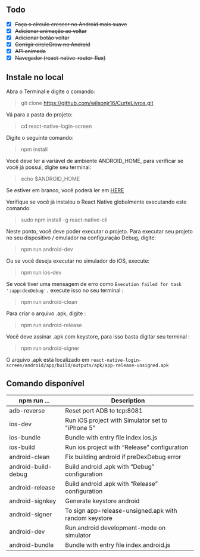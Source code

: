 ## Todo
- [x] ~~Faça o círculo crescer no Android mais suave~~
- [x] ~~Adicionar animação ao voltar~~  
- [x]  ~~Adicionar botão voltar~~  
- [x]  ~~Corrigir circleGrow no Android~~  
- [x]  ~~API animada~~  
- [x]  ~~Navegador (react-native-router-flux)~~

## Instale no local

Abra o Terminal e digite o comando: 
> git clone https://github.com/wilsonjr16/CurteLivros.git


Vá para a pasta do projeto:
> cd react-native-login-screen


Digite o seguinte comando: 
> npm install  

Você deve ter a variável de ambiente ANDROID_HOME, para verificar se você já possui, digite seu terminal:  
> echo $ANDROID_HOME  

Se estiver em branco, você poderá ler em [HERE](https://goo.gl/XSBmwE)  

Verifique se você já instalou o React Native globalmente executando este comando:  
> sudo npm install -g react-native-cli

Neste ponto, você deve poder executar o projeto.
Para executar seu projeto no seu dispositivo / emulador na configuração Debug, digite:
> npm run android-dev  

Ou se você deseja executar no simulador do iOS, execute:
> npm run ios-dev
 
Se você tiver uma mensagem de erro como `Execution failed for task ':app:dexDebug'.` execute isso no seu terminal :  
> npm run android-clean

Para criar o arquivo .apk, digite :  
> npm run android-release  

Você deve assinar .apk com keystore, para isso basta digitar seu terminal :  
> npm run android-signer

O arquivo .apk está localizado em `react-native-login-screen/android/app/build/outputs/apk/app-release-unsigned.apk`

##  Comando disponível  

| npm run ... | Description |
| --- | --- |
| adb-reverse | Reset port ADB to tcp:8081 |
| ios-dev| Run iOS project with Simulator set to "iPhone 5" |
| ios-bundle | Bundle with entry file index.ios.js |
| ios-build  | Run ios project with “Release” configuration |
| android-clean | Fix building android if preDexDebug error |
| android-build-debug | Build android .apk with “Debug” configuration |
| android-release  | Build android .apk with “Release” configuration  |
| android-signkey  | Generate keystore android  |
| android-signer | To sign app-release-unsigned.apk with random keystore |
| android-dev | Run android development-mode on simulator |
| android-bundle | Bundle with entry file index.android.js |
 

